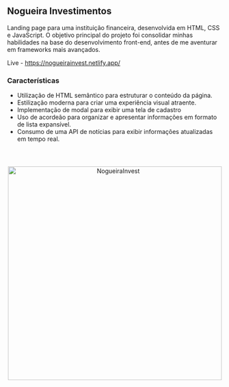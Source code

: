 ## Nogueira Investimentos
Landing page para uma instituição financeira, desenvolvida em HTML, CSS e JavaScript. O objetivo principal do projeto foi consolidar minhas habilidades na base do desenvolvimento front-end, antes de me aventurar em frameworks mais avançados.

Live - https://nogueirainvest.netlify.app/

### Características

- Utilização de HTML semântico para estruturar o conteúdo da página.
- Estilização moderna para criar uma experiência visual atraente.
- Implementação de modal para exibir uma tela de cadastro
- Uso de acordeão para organizar e apresentar informações em formato de lista expansível.
- Consumo de uma API de notícias para exibir informações atualizadas em tempo real.

#

<br>
<div align="center">
<img alt="NogueiraInvest" width="500px" src="https://raw.githubusercontent.com/William-Nogueira/landing-page-project/master/img/Landing-Page.png"/>
</div>

